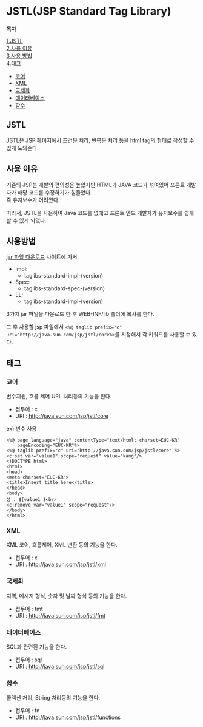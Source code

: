# JSTL(JSP Standard Tag Library)

**목차**  

[1.JSTL](#JSTL)  
[2.사용 이유](#사용-이유)  
[3.사용 방법](#사용-방법)  
[4.태그](#태그)
- [코어](#코어)  
- [XML](#XML)  
- [국제화](#국제화)
- [데이터베이스](#데이터베이스)
- [함수](#함수)  

## JSTL 

JSTL은 JSP 페이지에서 조건문 처리, 반복문 처리 등을 html tag의 형태로 작성할 수 있게 도와준다.

## 사용 이유

기존의 JSP는 개발의 편의성은 높았지만 HTML과 JAVA 코드가 섞여있어 프론트 개발자가 해당 코드를 수정하기가 힘들었다.  
즉 유지보수가 어려웠다.

따라서, JSTL을 사용하여 Java 코드를 없애고 프론트 엔드 개발자가 유지보수를 쉽게 할 수 있게 되었다.

## 사용방법

[jar 파일 다운로드](http://tomcat.apache.org/download-taglibs.cgi) 사이트에 가서   

- Impl:
  - taglibs-standard-impl-(version)
- Spec:
  - taglibs-standard-spec-(version)
- EL:
  - taglibs-standard-impl-(version)

3가지 jar 파일을 다운로드 한 후 WEB-INF/lib 폴더에 복사를 한다.

그 후 사용할 jsp 파일에서 
`<%@ taglib prefix="c" uri="http://java.sun.com/jsp/jstl/core%>`를 지정해서 각 키워드를 사용할 수 있다.

## 태그

### 코어

변수지원, 흐름 제어 URL 처리등의 기능을 한다.

- 접두어 : c
- URI : http://java.sun.com/jsp/jstl/core

ex) 변수 사용

```
<%@ page language="java" contentType="text/html; charset=EUC-KR"
    pageEncoding="EUC-KR"%>
<%@ taglib prefix="c" uri="http://java.sun.com/jsp/jstl/core" %>
<c:set var="value1" scope="request" value="kang"/>
<!DOCTYPE html>
<html>
<head>
<meta charset="EUC-KR">
<title>Insert title here</title>
</head>
<body>
성 : ${value1 }<br>
<c:remove var="value1" scope="request"/>
</body>
</html>
```

### XML

XML 코어, 흐름제어, XML 변환 등의 기능을 한다.

- 접두어 : x
- URI : http://java.sun.com/jsp/jstl/xml

### 국제화

지역, 메시지 형식, 숫자 및 날짜 형식 등의 기능을 한다.

- 접두어 : fmt
- URI : http://java.sun.com/jsp/jstl/fmt

### 데이터베이스

SQL과 관련된 기능을 한다.

- 접두어 : sql
- URI : http://java.sun.com/jsp/jstl/sql

### 함수

콜렉션 처리, String 처리등의 기능을 한다.

- 접두어 : fn
- URI : http://java.sun.com/jsp/jstl/functions